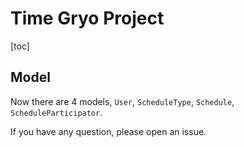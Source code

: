 # Time Gryo Project
[toc]
## Model
Now there are 4 models, `User`, `ScheduleType`, `Schedule`, `ScheduleParticipator`.

If you have any question, please open an issue.